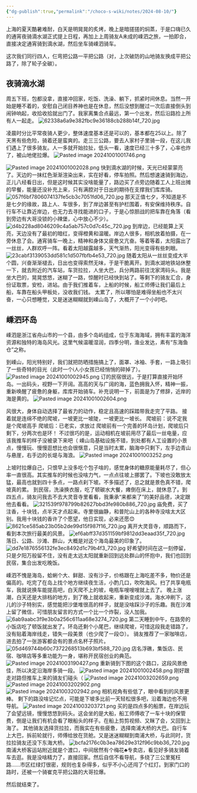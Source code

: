 ```yaml
---
{"dg-publish":true,"permalink":"/choco-s-wiki/notes/2024-08-10/"}
---
```




上海的夏天酷暑难耐，白天是明晃晃的炙烤，晚上是暗搓搓的焖蒸，于是口嗨已久的通宵夜骑滴水湖正式提上日程，再加上上周骑友A未成的嵊泗之旅，一拍即合，直接决定通宵骑到滴水湖，然后坐车骑嵊泗骑车。

这次我们同行四人，仨弯把公路一平把公路（对，上次破防的山地骑友换成平把公路了，除了轮子全碳）。

## 夜骑滴水湖
周五下班，包都没拿，直接冲回家，吃饭、洗澡、躺下，抓紧时间休息。当然一开始是睡不着的，安慰自己闭目养神也是在休息，然后没想到醒过一次后直接倒头到闹钟响起，收拾收拾就出门了。我家离集合点最远，第一个出发，然后沿路捡上所有人一起走。
![62338a6a9e382fbc9e36188cb288b14f_720.jpg](/img/user/Choco%E2%80%98s%20wiki/Notes/media/62338a6a9e382fbc9e36188cb288b14f_720.jpg)

凌晨时分比平常夜骑人更少，整体速度基本还是可以的，基本都在25以上。除了天黑有些危险，骑着还是蛮爽的。走三三公路，要去人家村子里骑一段，在这儿我们遇上了很多骑友。人一多就开始拉扯，低头一看，速度已经三十多了，心率也炸了，被山地佬拉爆。
![Pasted image 20241001001746.png](/img/user/Choco%E2%80%98s%20wiki/Notes/media/Pasted%20image%2020241001001746.png)

![Pasted image 20241001002028.png](/img/user/Choco%E2%80%98s%20wiki/Notes/media/Pasted%20image%2020241001002028.png)
快到滴水湖的时候，天光已经蒙蒙亮了。天边的一抹红色渐渐渲染出来，实在好看，停车拍照。然后想速速骑到海边，正儿八经看日出，但是这时候其实没啥能量了，路边买了点旁边随着工人上班出摊的早餐，能量还没补充上来，只有满腔对于日出的期待在支撑我们库库骑。
![057f6bf7806074137fe5cb3c7051fd06_720.jpg](/img/user/Choco%E2%80%98s%20wiki/Notes/media/057f6bf7806074137fe5cb3c7051fd06_720.jpg)
那天正值七夕，不知道是不是七夕的缘故，路上人、车很多，到了岸边甚至有护栏围着，有安保维持秩序。自行车不让靠近岸边，也无力去寻找能进的口子，于是心惊胆战的把车靠在角落（看到旁边有大哥没锁的小辣堡，心中放心不少）。
![d4b228ad8046209c4a5ab757c0d7c45c_720.jpg](/img/user/Choco%E2%80%98s%20wiki/Notes/media/d4b228ad8046209c4a5ab757c0d7c45c_720.jpg)
到岸边，已经能算上天亮，天边没有了最初的暗红，变得橙黄和温暖。岸边人很多，相机放着拍摄，在一旁休息了会。通宵骑车一晚上，精神和身体又疲惫又亢奋。等着等着，太阳露出了一丝丝，人群欢呼一阵。看着太阳越露越多，天气渐热，阳光变得有些刺眼。
![23cabf3139053dd581c1d507fbfb4e53_720.jpg](/img/user/Choco%E2%80%98s%20wiki/Notes/media/23cabf3139053dd581c1d507fbfb4e53_720.jpg)
随着太阳从一丝丝变成大半个圆，兴奋渐渐褪去，日出也变得索然无味，于是干脆离开。到滴水湖地铁站休整一下，就去附近的汽车站，车货拉拉，人坐大巴，兵分两路前往沈家湾码头。我是坐大巴的，晃晃悠悠，迷糊了一路，惊醒时已经快到站了。等剩下的骑友汇合，身份证取票，安检，进站。由于我们推着车，上船的时候，船工师傅让我们最后上船，车靠在船头甲板处，没收我们钱。
太累了，所以哪怕是难得坐船也不太兴奋，一心只想睡觉，又是迷迷糊糊就到嵊山岛了，大概开了一个小时吧。

## 嵊泗环岛
嵊泗是浙江省舟山市的一个县，由多个岛屿组成，位于东海海域，拥有丰富的海洋资源和独特的海岛风光。这里气候温暖湿润，四季分明，渔业发达，素有“东海鱼仓”之称。

到嵊山，阳光特别好，我们就把防晒措施搞上了，面罩、冰袖、手套，一路上吸引了一些奇特的目光（此时一个i人小女孩已经悄悄的碎掉了）。
![Pasted image 20241001002945.png](/img/user/Choco%E2%80%98s%20wiki/Notes/media/Pasted%20image%2020241001002945.png)
订的民宿很远，于是打算直接开始环岛。一出码头，视野一下开阔。高高的天与广阔的海，蓝色拥我入怀，精神一振，重新唤醒了疲惫的身躯，库库开始骑车。补充说明一下，前面是为了修辞，近岸的海是黄的。
![Pasted image 20241001002604.png](/img/user/Choco%E2%80%98s%20wiki/Notes/media/Pasted%20image%2020241001002604.png)

风很大，身体自动选择了最省力的动作，稳定且高速的踩踏带我走完了平路。
接着就是连绵不绝的爬坡，一坡更比一坡陡，一坡更比一坡长。
爬坡前：说不定我是个爬坡高手
爬坡后：已老实，求放过
爬坡前有一个完善的环岛计划，爬坡后只剩下，分两次也是环！
不过很巧的是，运动相机在坡前用尽了最后一丝电量，应该我推车的样子没被录下来吧（
嵊山岛基础设施不错，到处都有人工设置的小景点，慢慢玩、慢慢逛想比也会很惬意，只是当时太累，脑海中只剩下，左手边青山与悬崖，右手边的长堤与海浪。
![Pasted image 20241001003252.png](/img/user/Choco%E2%80%98s%20wiki/Notes/media/Pasted%20image%2020241001003252.png)

上坡时拉爆自己，只恨早上没多吃个包子啥的，感觉身体的糖原能量耗尽了，但心率一直很高。其实推车的时候也没啥力气，一点点往坡上挪罢了。下坡也没敢放太猛，最高也就到四十多点，一路点刹下坡。不多描述了，总之就是景色真不错，爬坡真的累。
到民宿，洗澡换衣服，吃了顿碳水大餐，瘫倒在床上，就休息了。到四五点，骑友问我去不去大灵音寺里看看，我秉承“来都来了”的美好品德，决定跟他去看看。
![321539f978799b82627bbd3fe980b886_720.jpg](/img/user/Choco%E2%80%98s%20wiki/Notes/media/321539f978799b82627bbd3fe980b886_720.jpg)
庙免费，买了注香，十块钱，点半天才点起来。寺里很幽静，和普陀山上的各种寺没啥太大区别。我用十块钱的香许了个愿望，他日实现，必来还愿😊
![8621ce585ab23b05b2de99d15f987f16_720.jpg](/img/user/Choco%E2%80%98s%20wiki/Notes/media/8621ce585ab23b05b2de99d15f987f16_720.jpg)
离开大灵音寺，顺路而下，看到本次旅行最美的风景。
![ef6abff37d351159bf9812dd3eaad35f_720.jpg](/img/user/Choco%E2%80%98s%20wiki/Notes/media/ef6abff37d351159bf9812dd3eaad35f_720.jpg)
落日、公路、沙滩、群山，大概是对这个海岛最美的印象了。
![dd7e1876556132fe3ec8492d1c79b4f3_720.jpg](/img/user/Choco%E2%80%98s%20wiki/Notes/media/dd7e1876556132fe3ec8492d1c79b4f3_720.jpg)
好希望时间在这一刻停留，只是夕阳万般留不住，没有走太远太阳就重新回到远处群山的怀抱中，我们也回到民宿，集合出发吃晚饭。

嵊泗不愧是海岛，蛤蜊个大、鲜甜、没有沙子，价格跟在上海吃差不多，物价还是偏高的。吃完了在岛上找个地方继续夜生活，小酌几口，吹吹海风。扫了共享电瓶车，我就说换车能提高吧，白天爬不上的坡，电瓶车嗖嗖嗖就上去了。
晚上涨潮，白天还是大排档的地方，到了晚上就收起来，重新变成沙滩。海水冲刷下，这儿的沙子特别实，感觉能把沙堡堆很高的样子，就是没啥踩沙子的乐趣。我在沙滩上留了微信，可惜朋友留言的方式一个比一个炸裂，没人加我。
![6ab9aabc3f9e3b0a256c611aa68e3274_720.jpg](/img/user/Choco%E2%80%98s%20wiki/Notes/media/6ab9aabc3f9e3b0a256c611aa68e3274_720.jpg)
第二天睡到中午，在路旁的小饭店吃了顿饭就出发了。环岛还剩个小尾巴，继续爬坡，可惜这段我走错路了，没有贴着海岸线走，错失一段美景（也少爬了一段😊）。
骑友推荐了一家咖啡店，进去拍了一张游客都会有的景点名杯子照片。
![05d469744b60c7372268513b693bf588_720.jpg](/img/user/Choco%E2%80%98s%20wiki/Notes/media/05d469744b60c7372268513b693bf588_720.jpg)
店名浮礁，集饭店、民宿、咖啡店等多重功能为一身，堪称开民宿创业的典范。
![Pasted image 20241003190427.png](/img/user/Choco%E2%80%98s%20wiki/Notes/media/Pasted%20image%2020241003190427.png)
重新骑到下图的这个路口，这段风景绝佳，所以决定沿海岸多骑一段。
![Pasted image 20241001002458.png](/img/user/Choco%E2%80%98s%20wiki/Notes/media/Pasted%20image%2020241001002458.png)
刚好跟走对路但推车上来的骑友们碰头（
![Pasted image 20241003202659.png](/img/user/Choco%E2%80%98s%20wiki/Notes/media/Pasted%20image%2020241003202659.png)
![Pasted image 20241003202902.png](/img/user/Choco%E2%80%98s%20wiki/Notes/media/Pasted%20image%2020241003202902.png)
![Pasted image 20241003202942.png](/img/user/Choco%E2%80%98s%20wiki/Notes/media/Pasted%20image%2020241003202942.png)
相机视角有些低了，眼中看到的风景更棒。
剩下的路没啥记忆点，可能是下坡多比前一天轻松很多吧，沿着海边也不用导航。
![Pasted image 20241003203721.png](/img/user/Choco%E2%80%98s%20wiki/Notes/media/Pasted%20image%2020241003203721.png)
买的是四点多的船票，在岸边玩了会望远镜，慢慢悠悠到码头。这会坐的是大船，船工师傅收了一车十块的保管费，倒是让我们有机会看了眼船头的样子。在船上剪剪视频、又眯了会，又回到上海了。
其他骑友选择货拉拉，而我实在有些疲惫，选择南浦大桥的大巴。自行车上大巴，拆前轮就行，师傅给放在货舱。又是迷迷糊糊到南浦大桥，与此同时，货拉拉骑友还没下东海大桥。
![bcfa2176c0b3ea78629e312f96c9bb36_720.jpg](/img/user/Choco%E2%80%98s%20wiki/Notes/media/bcfa2176c0b3ea78629e312f96c9bb36_720.jpg)
南浦大桥客运站附近就是个渡口，中间居然有个梅花♣️专卖店，看见好多骑友骑着车去逛。我是没啥精力了，直接回家。然后自信不看导航，多绕了三公里冤枉路……市区红绿灯很密，规则也复杂得多，似乎不小心还闯了个红灯。到家门口的路时，还被一个骑崔克平把公路的大哥拉爆。

然后就结束了。
